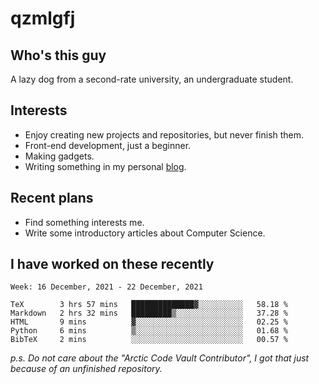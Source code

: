 # qzmlgfj

## Who's this guy

A lazy dog from a second-rate university, an undergraduate student.

## Interests

* Enjoy creating new projects and repositories, but never finish them.
* Front-end development, just a beginner.
* Making gadgets.
* Writing something in my personal [blog](https://qzmlgfj.ml/blog).

## Recent plans

* Find something interests me.
* Write some introductory articles about Computer Science.

<!--
* Try to develop a website for [Anime4KCPP](https://github.com/TianZerL/Anime4KCPP).
* Develop a Markdown renderer which user can customize its css, of course it is GUI-based.~~(If I could finish  it before getting bored)~~
* Work with my [teammates](https://github.com/SWJTU-Lazy-Dogs).
* Find something interests me, as a hobby after finishing my ~~boring~~ homework.
-->

## I have worked on these recently

<!--START_SECTION:waka-->
```text
Week: 16 December, 2021 - 22 December, 2021

TeX        3 hrs 57 mins   ██████████████▓░░░░░░░░░░   58.18 % 
Markdown   2 hrs 32 mins   █████████▒░░░░░░░░░░░░░░░   37.28 % 
HTML       9 mins          ▓░░░░░░░░░░░░░░░░░░░░░░░░   02.25 % 
Python     6 mins          ▒░░░░░░░░░░░░░░░░░░░░░░░░   01.68 % 
BibTeX     2 mins          ░░░░░░░░░░░░░░░░░░░░░░░░░   00.57 % 
```
<!--END_SECTION:waka-->

*p.s.  Do not care about the "Arctic Code Vault Contributor", I got that just because of an unfinished repository.*

<!--
**qzmlgfj/qzmlgfj** is a ✨ _special_ ✨ repository because its `README.md` (this file) appears on your GitHub profile.

Here are some ideas to get you started:

- 🔭 I’m currently working on ...
- 🌱 I’m currently learning ...
- 👯 I’m looking to collaborate on ...
- 🤔 I’m looking for help with ...
- 💬 Ask me about ...
- 📫 How to reach me: ...
- 😄 Pronouns: ...
- ⚡ Fun fact: ...
-->
